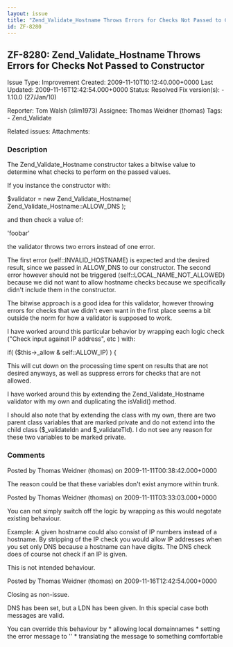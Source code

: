 ```yaml
---
layout: issue
title: "Zend_Validate_Hostname Throws Errors for Checks Not Passed to Constructor"
id: ZF-8280
---
```


ZF-8280: Zend\_Validate\_Hostname Throws Errors for Checks Not Passed to Constructor
------------------------------------------------------------------------------------

 Issue Type: Improvement Created: 2009-11-10T10:12:40.000+0000 Last Updated: 2009-11-16T12:42:54.000+0000 Status: Resolved Fix version(s): - 1.10.0 (27/Jan/10)
 
 Reporter:  Tom Walsh (slim1973)  Assignee:  Thomas Weidner (thomas)  Tags: - Zend\_Validate
 
 Related issues: 
 Attachments: 
### Description

The Zend\_Validate\_Hostname constructor takes a bitwise value to determine what checks to perform on the passed values.

If you instance the constructor with:

$validator = new Zend\_Validate\_Hostname( Zend\_Validate\_Hostname::ALLOW\_DNS );

and then check a value of:

'foobar'

the validator throws two errors instead of one error.

The first error (self::INVALID\_HOSTNAME) is expected and the desired result, since we passed in ALLOW\_DNS to our constructor. The second error however should not be triggered (self::LOCAL\_NAME\_NOT\_ALLOWED) because we did not want to allow hostname checks because we specifically didn't include them in the constructor.

The bitwise approach is a good idea for this validator, however throwing errors for checks that we didn't even want in the first place seems a bit outside the norm for how a validator is supposed to work.

I have worked around this particular behavior by wrapping each logic check ("Check input against IP address", etc ) with:

if( ($this->\_allow & self::ALLOW\_IP) ) {

This will cut down on the processing time spent on results that are not desired anyways, as well as suppress errors for checks that are not allowed.

I have worked around this by extending the Zend\_Validate\_Hostname validator with my own and duplicating the isValid() method.

I should also note that by extending the class with my own, there are two parent class variables that are marked private and do not extend into the child class ($\_validateIdn and $\_validateTld). I do not see any reason for these two variables to be marked private.

 

 

### Comments

Posted by Thomas Weidner (thomas) on 2009-11-11T00:38:42.000+0000

The reason could be that these variables don't exist anymore within trunk.

 

 

Posted by Thomas Weidner (thomas) on 2009-11-11T03:33:03.000+0000

You can not simply switch off the logic by wrapping as this would negotate existing behaviour.

Example: A given hostname could also consist of IP numbers instead of a hostname. By stripping of the IP check you would allow IP addresses when you set only DNS because a hostname can have digits. The DNS check does of course not check if an IP is given.

This is not intended behaviour.

 

 

Posted by Thomas Weidner (thomas) on 2009-11-16T12:42:54.000+0000

Closing as non-issue.

DNS has been set, but a LDN has been given. In this special case both messages are valid.

You can override this behaviour by \* allowing local domainnames \* setting the error message to '' \* translating the message to something comfortable

 

 